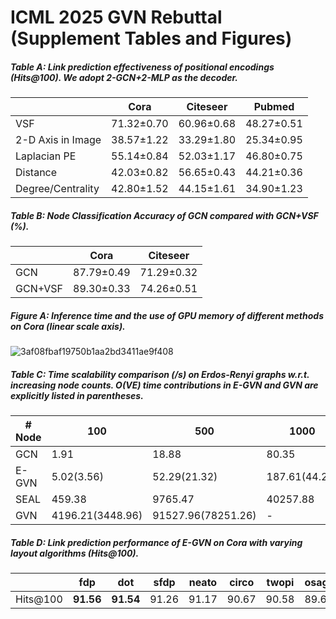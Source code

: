 # ICML 2025 GVN Rebuttal (Supplement Tables and Figures)
##### Table A: Link prediction effectiveness of positional encodings (Hits@100). We adopt 2-GCN+2-MLP as the decoder.
||Cora|Citeseer|Pubmed|
|---|---|---|---|
|VSF|71.32±0.70|60.96±0.68|48.27±0.51|
|2-D Axis in Image|38.57±1.22|33.29±1.80|25.34±0.95|
|Laplacian PE|55.14±0.84|52.03±1.17|46.80±0.75|
|Distance|42.03±0.82|56.65±0.43|44.21±0.36|
|Degree/Centrality|42.80±1.52|44.15±1.61|34.90±1.23|

##### Table B: Node Classification Accuracy of GCN compared with GCN+VSF (\%).
||Cora|Citeseer|
|---|---|---|
|GCN|87.79±0.49|71.29±0.32|
|GCN+VSF|89.30±0.33|74.26±0.51|

##### Figure A: Inference time and the use of GPU memory of different methods on Cora (linear scale axis).
![3af08fbaf19750b1aa2bd3411ae9f408](https://github.com/user-attachments/assets/b8ec7825-499f-4bcc-bbad-2b625108afd6)


##### Table C: Time scalability comparison (/s) on Erdos-Renyi graphs w.r.t. increasing node counts. O(VE) time contributions in E-GVN and GVN are explicitly listed in parentheses.
|\# Node |100|500|1000|5000|
|---|---|---|---|---|
|GCN|1.91|18.88|80.35|1859.9836|
|E-GVN|5.02(3.56)|52.29(21.32)|187.61(44.28)|2065.44(76.56)|
|SEAL|459.38|9765.47|40257.88|-|
|GVN|4196.21(3448.96)|91527.96(78251.26)|-|-|

##### Table D:  Link prediction performance of E-GVN on Cora with varying layout algorithms (Hits@100).
||fdp|dot|sfdp|neato|circo|twopi|osage|
|---|---|---|---|---|---|---|---|
|Hits@100|**91.56**|**91.54**|91.26|91.17|90.67|90.58|89.60|
